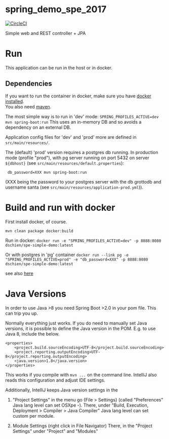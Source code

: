 # spring_demo_spe_2017

[![CircleCI](https://circleci.com/gh/dschien/spe_simple_demo.svg?style=svg)](https://circleci.com/gh/dschien/spe_simple_demo)

Simple web and REST controller + JPA

# Run
This application can be run in the host or in docker.

## Dependencies
If you want to run the container in docker, make sure you have [docker installed](https://docs.docker.com/v17.09/engine/installation/).  
You also need [maven](https://www.baeldung.com/install-maven-on-windows-linux-mac).

The most simple way is to run in 'dev' mode: 
`SPRING_PROFILES_ACTIVE=dev mvn spring-boot:run`
This uses an in-memory DB and so avoids a dependency on an external DB. 

Application config files for 'dev' and 'prod' more are defined in `src/main/resources/`.

The (default) 'prod' version requires a postgres db running. In production mode (profile "prod"), with pg server running on port 5432 on server `${dbhost}` (see `src/main/resources/default.properties`):

` db_password=XXX mvn spring-boot:run`

(XXX being the password to your postgres server with the db grottodb and username santa (see `src/main/resources/application-prod.yml`)).

# Build and run with docker
First install docker, of course.

`mvn clean package docker:build`

Run in docker:
`docker run -e "SPRING_PROFILES_ACTIVE=dev" -p 8888:8080 dschien/spe-simple-demo:latest`

Or with postgres in 'pg' container
`docker run --link pg -e "SPRING_PROFILES_ACTIVE=prod" -e "db_password=XXX" -p 8888:8080 dschien/spe-simple-demo:latest`

see also [here](https://docs.spring.io/spring-boot/docs/current/reference/html/using-spring-boot.html#using-boot-running-your-application)

# Java Versions
In order to use Java >8 you need Spring Boot >2.0 in your pom file. This can trip you up.

Normally everything just works. If you do need to manually set Java versions, 
it is possible to define the Java version in the POM. E.g. to use Java 8, include the below.

    <properties>
        <project.build.sourceEncoding>UTF-8</project.build.sourceEncoding>
        <project.reporting.outputEncoding>UTF-8</project.reporting.outputEncoding>
        <java.version>1.8</java.version>
    </properties>

This works if you compile with `mvn ...` on the command line.
IntelliJ also reads this configuration and adjust IDE settings.    

Additionally, IntelliJ keeps Java version settings in the
 
1. "Project Settings" in the menu go {File > Settings} 
(called "Preferences"  Java lang level can set OSXpe -).
There, under "Build, Execution, Deployment > Compiler > Java Compiler" Java lang level can set custom per module.
 
2. Module Settings (right click in File Navigator)
There, in the "Project Settings" under "Project" and "Modules"
  